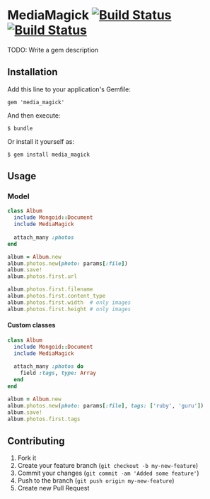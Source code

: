 # MediaMagick [![Build Status](https://secure.travis-ci.org/nudesign/media_magick.png?branch=master)](http://travis-ci.org/nudesign/media_magick) [![Build Status](https://gemnasium.com/nudesign/media_magick.png?travis)](http://gemnasium.com/nudesign/media_magick)

TODO: Write a gem description

## Installation

Add this line to your application's Gemfile:

    gem 'media_magick'

And then execute:

    $ bundle

Or install it yourself as:

    $ gem install media_magick

## Usage

### Model

``` ruby
class Album
  include Mongoid::Document
  include MediaMagick
  
  attach_many :photos
end

album = Album.new
album.photos.new(photo: params[:file])
album.save!
album.photos.first.url

album.photos.first.filename
album.photos.first.content_type
album.photos.first.width  # only images
album.photos.first.height # only images
```

#### Custom classes

``` ruby
class Album
  include Mongoid::Document
  include MediaMagick
  
  attach_many :photos do
    field :tags, type: Array
  end
end

album = Album.new
album.photos.new(photo: params[:file], tags: ['ruby', 'guru'])
album.save!
album.photos.first.tags
```

## Contributing

1. Fork it
2. Create your feature branch (`git checkout -b my-new-feature`)
3. Commit your changes (`git commit -am 'Added some feature'`)
4. Push to the branch (`git push origin my-new-feature`)
5. Create new Pull Request
